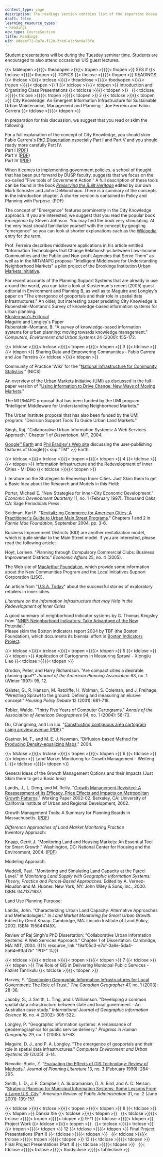 ```yaml
---
content_type: page
description: The readings section contains list of the important books for the course.
draft: false
learning_resource_types:
- Readings
ocw_type: CourseSection
title: Readings
uid: 8deeef72-0a7a-f120-3bcd-e1cdec0e73fa
---
```

Student presentations will be during the Tuesday seminar time. Students are encouraged to also attend occasional UIS guest lectures.

{{< tableopen >}}{{< theadopen >}}{{< tropen >}}{{< thopen >}}
SES #
{{< thclose >}}{{< thopen >}}
TOPICS
{{< thclose >}}{{< thopen >}}
READINGS
{{< thclose >}}{{< trclose >}}{{< theadclose >}}{{< tbodyopen >}}{{< tropen >}}{{< tdopen >}}
1
{{< tdclose >}}{{< tdopen >}}
Introduction and Organizing Class Presentations
{{< tdclose >}}{{< tdopen >}}
 
{{< tdclose >}}{{< trclose >}}{{< tropen >}}{{< tdopen >}}
2
{{< tdclose >}}{{< tdopen >}}
City Knowledge: An Emergent Information Infrastructure for Sustainable Urban Maintenance, Management and Planning - Joe Ferreira and Fabio Carrera
{{< tdclose >}}{{< tdopen >}}

In preparation for this discussion, we suggest that you read or skim the following:

For a full explanation of the concept of City Knowledge, you should skim Fabio Carrera's [PhD Dissertation](http://users.wpi.edu/%7Ecarrera/MIT/dissertation.html) especially Part I and Part V and you should ready more carefully Part IV.    
Part I ([PDF](http://users.wpi.edu/%7Ecarrera/MIT/Dissertation/Part%20I.pdf))    
Part V ([PDF](http://users.wpi.edu/%7Ecarrera/MIT/Dissertation/Part%20V.pdf))    
Part IV ([PDF](http://users.wpi.edu/%7Ecarrera/MIT/Dissertation/Part%20IV.pdf))

When it comes to implementing government policies, a school of thought that has been put forward by DUSP faculty, suggests that we focus on the so-called "Five tools of Government Action." A full description of these tools can be found in the book [*Preserving the Built Heritage*](https://www.amazon.com/Preserving-Built-Heritage-Tools-Implementation/dp/0874518318) edited by our own Mark Schuster and John DeMonchaux. There is a summary of the concepts in the introduction chapter. A shorter version is contained in Policy and Planning with Purpose. (PDF)

The concept of "Emergence" features prominently in the City Knowledge approach. If you are interested, we suggest that you read the popular book *Emergence* by Steven Johnson. You may find the book very stimulating. At the very least should familiarize yourself with the concept by googling "emergence" so you can look at shorter explanations such as the [Wikipedia](http://en.wikipedia.org/wiki/Emergence) entry for the term.

Prof. Ferreira describes middleware applications in his article entitled "Information Technologies that Change Relationships between Low-Income Communities and the Public and Non-profit Agencies that Serve Them" as well as in the MIT/MAPC proposal "Intelligent Middleware for Understanding Neighborhood Markets" a pilot project of the Brookings Institution [Urban Markets Initiative](https://brookings.edu/author/the-urban-markets-initiative-brookings-institution-metropolitan-policy-program/?type=all&paged=1).

For recent accounts of the Planning Support Systems that are already in use around the world, you can take a look at Klosterman's recent (2005) guest editorial in Environment and Planning B, as well as to Maguire and Longley's paper on "The emergence of geoportals and their role in spatial data infrastructures." An older, but interesting paper predating City Knowledge is Rubenstein-Montano's Survey of knowledge-based information systems for urban planning.    
[Klosterman's Editorial](https://journals.sagepub.com/doi/abs/10.1068/b3204ed)  
Maguire and Longley's Paper    
Rubenstein-Montano, B. "A survey of knowledge-based information systems for urban planning: moving towards knowledge management." *Computers, Environment and Urban Systems* 24 (2000): 155-172.

{{< tdclose >}}{{< trclose >}}{{< tropen >}}{{< tdopen >}}
3
{{< tdclose >}}{{< tdopen >}}
Sharing Data and Empowering Communities - Fabio Carrera and Joe Ferreira
{{< tdclose >}}{{< tdopen >}}

Community of Practice 'Wiki' for the "[National Infrastructure for Community Statistics](https://www.brookings.edu/on-the-record/national-infrastructure-for-community-statistics-an-overview/)." (NICS)

An overview of the [Urban Markets Initiative (UMI)](https://www.brookings.edu/author/the-urban-markets-initiative-brookings-institution-metropolitan-policy-program/) as discussed in the full-paper version of "[Using Information to Drive Change: New Ways of Moving Markets](https://www.brookings.edu/research/using-information-to-drive-change-new-ways-of-moving-markets/)."

The MIT/MAPC proposal that has been funded by the UMI program: "Intelligent Middleware for Understanding Neighborhood Markets."

The Urban Institute proposal that has also been funded by the UMI program: "Decision Support Tools To Guide Urban Land Markets."

Singh, Raj. "Collaborative Urban Information Systems: A Web Services Approach." Chapter 1 of *Dissertation*. MIT, 2004.

[Google™ Earth](http://earth.google.com/) and [Phil Bradley's Web site](https://philbradley.typepad.com/phil_bradleys_weblog/) discussing the user-publishing features of Google{{< sup "TM" >}} Earth.

{{< tdclose >}}{{< trclose >}}{{< tropen >}}{{< tdopen >}}
4
{{< tdclose >}}{{< tdopen >}}
Information Infrastructure and the Redevelopment of Inner Cities - Mi Diao
{{< tdclose >}}{{< tdopen >}}

Literature on the Strategies to Redevelop Inner Cities. Just Skim them to get a Basic Idea about the Research and Models in this Field: 

Porter, Michael E. "New Strategies for Inner-City Economic Development." *Economic Development Quarterly* 11, no. 1 (February 1997). Thousand Oaks, CA: Sage Periodicals Press.

Seidman, Karl F. "[Revitalizing Commerce for American Cities: A Practitioner's Guide to Urban Main Street Programs](https://www.innovations.harvard.edu/revitalizing-commerce-american-cities-practitioners-guide-urban-main-street-programs)." Chapters 1 and 2 in *Fannie Mae Foundation*, September 2004, pp. 3-6.

Business Improvement Districts (BID) are another revitalization model, which is quite similar to the Main Street model. If you are interested, please read the following article:

Hoyt, Lorleen. "Planning through Compulsory Commercial Clubs: Business Improvement Districts." *Economic Affairs* 25, no. 4 (2005).

The Web site of [MacArthur Foundation](http://www.macfound.org/site/c.lkLXJ8MQKrH/b.855229/k.CC2B/Home.htm), which provide some information about the New Communities Program and the Local Initiatives Support Corporation (LISC).

An article from "[U.S.A. Today](http://www.usatoday.com/money/companies/2004-08-31-inner-city_x.htm)" about the successful stories of exploratory retailers in inner cities.

*Literature on the Information Infrastructure that may Help in the Redevelopment of Inner Cities*

A good summary of neighborhood indicator systems by G. Thomas Kingsley from "[NNIP: Neighborhood Indicators: Take Advantage of the New Potential](http://www.urban.org/research/publication/neighborhood-indicators-taking-advantage-new-potential)."    
Please skim the Boston indicators report 2004 by TBF (the Boston Foundation), which documents its biennial effort in [Boston Indicators Project](https://www.bostonindicators.org/?q&sortBy=date&sortOrder=desc&page=1).

{{< tdclose >}}{{< trclose >}}{{< tropen >}}{{< tdopen >}}
5
{{< tdclose >}}{{< tdopen >}}
Application of Cartograms in Measuring Sprawl - Xiongjiu Liao
{{< tdclose >}}{{< tdopen >}}

Grodon, Peter, and Harry Richardson. "Are compact cities a desirable planning goal?" *Journal of the American Planning Association* 63, no. 1 (Winter 1997): 95, 12.

Galster, G., R. Hanson, M. Ratcliffe, H. Wolman, S. Coleman, and J. Freihage. "Wrestling Sprawl to the ground: Defining and measuring an elusive concept." *Housing Policy Debate* 12 (2001): 681-718.

Tobler, Waldo. "Thirty Five Years of Computer Cartograms." *Annals of the Association of American Geographers* 94, no. 1 (2004): 58-73.

Du, Changming, and Lin Liu. "[Constructing contiguous area cartogram using arcview avenue (PDF)](https://proceedings.esri.com/library/userconf/proc99/proceed/papers/pap489/p489.htm)."

Gastner, M. T., and M. E. J. Newman. "[Diffusion-based Method for Producing Density-equalizing Maps](http://www.pnas.org/cgi/content/full/101/20/7499)." 2004.

{{< tdclose >}}{{< trclose >}}{{< tropen >}}{{< tdopen >}}
6
{{< tdclose >}}{{< tdopen >}}
Land Market Monitoring for Growth Management - Weifeng Li
{{< tdclose >}}{{< tdopen >}}

General Ideas of the Growth Management Options and their Impacts (Just Skim them to get a Basic Idea) 

Landis, J., L. Deng, and M. Reilly. "[Growth Management Revisited: A Reassessment of its Efficacy, Price Effects and Impacts on Metropolitan Growth Patterns](http://escholarship.org/uc/item/26r5p50j#page-1)." Working Paper 2002-02. Berkeley, CA: University of California Institute of Urban and Regional Development, 2002.

Growth Management Tools: A Summary for Planning Boards in Massachusetts. ([PDF](https://www.mass.gov/doc/growth-management-tools-a-summary-for-planning-boards-in-massachusetts/download))

*Difference Approaches of Land Market Monitoring Practice*   
Inventory Approach:

Knaap, Gerrit J. "Monitoring Land and Housing Markets: An Essential Tool for Smart Growth." Washington, DC: National Center for Housing and the Environment, 2004. ([PDF](http://www.google.co.in/url?sa=t&rct=j&q=&esrc=s&source=web&cd=3&ved=0CCUQFjAC&url=http%3A%2F%2Fwww.ibrarian.net%2Fnavon%2Fpaper%2FM_ONITORING_LAND_AND_HOUSING_MARKETS__AN_ESSENTIA.pdf%3Fpaperid%3D4684110&ei=utrMU4-wFtCVuASb54LoCw&usg=AFQjCNHwKszoYkkO_6wq41hKCqYCDnWJEQ&bvm=bv.71198958,d.c2E&cad=rja))

Modeling Approach:

Waddell, Paul. "Monitoring and Simulating Land Capacity at the Parcel Level." In *Monitoring Land Supply with Geographic Information Systems: Theory, Practice and Parcel-Based Approaches.* Edited by A. Vernez-Moudon and M. Hubner. New York, NY: John Wiley & Sons, Inc., 2000. ISBN: 0471371637.

Land Use Planning Purpose:

Landis, John. "Characterizing Urban Land Capacity: Alternative Approaches and Methodologies." In *Land Market Monitoring for Smart Urban Growth*. Edited by Gerrit Knaap. Cambridge, MA: Lincoln Institute of Land Policy, 2002. ISBN: 155844145X.

Review of Raj Singh's PhD Dissertation: "Collaborative Urban Information Systems: A Web Services Approach." Chapter 1 of Dissertation. Cambridge, MA: MIT, 2004. ({{% resource_link "19af05c3-e7cf-3a6e-5da4-5a64e9ffaf7b" "PDF" %}})

{{< tdclose >}}{{< trclose >}}{{< tropen >}}{{< tdopen >}}
7
{{< tdclose >}}{{< tdopen >}}
The Role of GIS in Delivering Municipal Public Services - Fazilet Tanrikulu
{{< tdclose >}}{{< tdopen >}}

Harvey, F. "[Developing Geographic Information Infrastructures for Local Government: The Role of Trust](http://dx.doi.org/10.1111/1541-0064.02e10)." *The Canadian Geographer* 47, no. 1 (2003): 28-36.

Jacoby, S., J. Smith, L. Ting, and I. Williamson. "Developing a common spatial data infrastructure between state and local government - An Australian case study." *International Journal of Geographic Information Science* 16, no. 4 (2002): 305-322.

Longley, P. "Geographic information systems: A renaissance of geodemographics for public service delivery." *Progress in Human Geography* 29, no. 1 (2005): 57-63.

Maguire, D. J., and P. A. Longley. "The emergence of geoportals and their role in spatial data infrastructures." *Computers Environment and Urban Systems* 29 (2005): 3-14.

Nevodic-Budic, Z. "[Evaluating the Effects of GIS Technology: Review of Methods](http://jpl.sagepub.com/cgi/content/abstract/13/3/284)." *Journal of Planning Literature* 13, no. 3 (February 1999): 284-295.

Smith, L. D., J. F. Campbell, A. Subramanian, D. A. Bird, and A. C. Nelson. "[Strategic Planning for Municipal Information Systems: Some Lessons From a Large U.S. City](http://arp.sagepub.com/cgi/content/abstract/31/2/139)." *American Review of Public Administration* 31, no. 2 (June 2001): 139-157.

{{< tdclose >}}{{< trclose >}}{{< tropen >}}{{< tdopen >}}
8
{{< tdclose >}}{{< tdopen >}}
Danxia Xie
{{< tdclose >}}{{< tdopen >}}
 
{{< tdclose >}}{{< trclose >}}{{< tropen >}}{{< tdopen >}}
9-11
{{< tdclose >}}{{< tdopen >}}
Project Work
{{< tdclose >}}{{< tdopen >}}
 
{{< tdclose >}}{{< trclose >}}{{< tropen >}}{{< tdopen >}}
12
{{< tdclose >}}{{< tdopen >}}
Final Project Presentations (Part I)
{{< tdclose >}}{{< tdopen >}}
 
{{< tdclose >}}{{< trclose >}}{{< tropen >}}{{< tdopen >}}
13
{{< tdclose >}}{{< tdopen >}}
Final Project Presentations (Part II)
{{< tdclose >}}{{< tdopen >}}
 
{{< tdclose >}}{{< trclose >}}{{< tbodyclose >}}{{< tableclose >}}